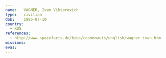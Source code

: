 ```yaml
---
name:	VAGNER, Ivan Viktorovich 
type:	civilian
dob:	1985-07-10
country:
  - RUS
references:
  - http://www.spacefacts.de/bios/cosmonauts/english/wagner_ivan.htm
missions:
evas:
---
```

